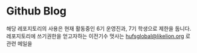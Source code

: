 Github Blog
===

해당 레포지토리의 사용은 현재 활동중인 6기 운영진과, 7기 학생으로 제한을 둡니다.  
레포지토리에 쓰기권한을 얻고자하는 이전기수 멋사는 hufsglobal@likelion.org 로 관련 메일을 
